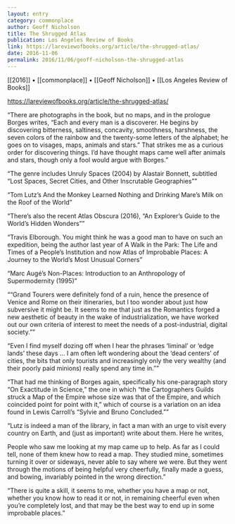 ```yaml
---
layout: entry
category: commonplace
author: Geoff Nicholson
title: The Shrugged Atlas
publication: Los Angeles Review of Books
link: https://lareviewofbooks.org/article/the-shrugged-atlas/
date: 2016-11-06
permalink: 2016/11/06/geoff-nicholson-the-shrugged-atlas
---
```


[[2016]] • [[commonplace]] • [[Geoff Nicholson]] • [[Los Angeles Review of Books]]

https://lareviewofbooks.org/article/the-shrugged-atlas/

“There are photographs in the book, but no maps, and in the prologue Borges writes, “Each and every man is a discoverer. He begins by discovering bitterness, saltiness, concavity, smoothness, harshness, the seven colors of the rainbow and the twenty-some letters of the alphabet; he goes on to visages, maps, animals and stars.” That strikes me as a curious order for discovering things. I’d have thought maps came well after animals and stars, though only a fool would argue with Borges.”

“The genre includes Unruly Spaces (2004) by Alastair Bonnett, subtitled “Lost Spaces, Secret Cities, and Other Inscrutable Geographies””

“Tom Lutz’s And the Monkey Learned Nothing and Drinking Mare’s Milk on the Roof of the World”

“There’s also the recent Atlas Obscura (2016), “An Explorer’s Guide to the World’s Hidden Wonders””

“Travis Elborough. You might think he was a good man to have on such an expedition, being the author last year of A Walk in the Park: The Life and Times of a People’s Institution and now Atlas of Improbable Places: A Journey to the World’s Most Unusual Corners”

“Marc Augé’s Non-Places: Introduction to an Anthropology of Supermodernity (1995)”

““Grand Tourers were definitely fond of a ruin, hence the presence of Venice and Rome on their itineraries, but I too wonder about just how subversive it might be. It seems to me that just as the Romantics forged a new aesthetic of beauty in the wake of industrialization, we have worked out our own criteria of interest to meet the needs of a post-industrial, digital society.””

“Even I find myself dozing off when I hear the phrases ‘liminal’ or ‘edge lands’ these days … I am often left wondering about the ‘dead centers’ of cities, the bits that only tourists and increasingly only the very wealthy (and their poorly paid minions) really spend any time in.””

“That had me thinking of Borges again, specifically his one-paragraph story “On Exactitude in Science,” the one in which “the Cartographers Guilds struck a Map of the Empire whose size was that of the Empire, and which coincided point for point with it,” which of course is a variation on an idea found in Lewis Carroll’s “Sylvie and Bruno Concluded.””

“Lutz is indeed a man of the library, in fact a man with an urge to visit every country on Earth, and (just as important) write about them. Here he writes,

People who saw me looking at my map came up to help. As far as I could tell, none of them knew how to read a map. They studied mine, sometimes turning it over or sideways, never able to say where we were. But they went through the motions of being helpful very cheerfully, finally made a guess, and bowing, invariably pointed in the wrong direction.”

“There is quite a skill, it seems to me, whether you have a map or not, whether you know how to read it or not, in remaining cheerful even when you’re completely lost, and that may be the best way to end up in some improbable places.”


